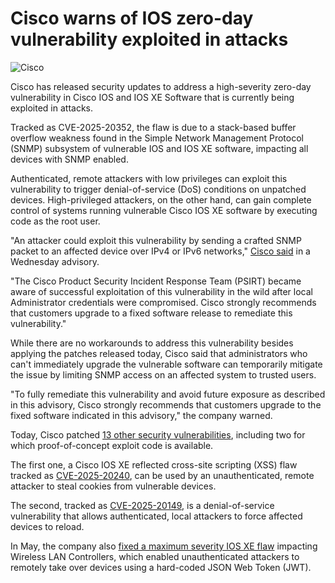 # Cisco warns of IOS zero-day vulnerability exploited in attacks

![Cisco](https://www.bleepstatic.com/content/hl-images/2025/03/04/Cisco_headpic.jpg)

Cisco has released security updates to address a high-severity zero-day vulnerability in Cisco IOS and IOS XE Software that is currently being exploited in attacks.

Tracked as CVE-2025-20352, the flaw is due to a stack-based buffer overflow weakness found in the Simple Network Management Protocol (SNMP) subsystem of vulnerable IOS and IOS XE software, impacting all devices with SNMP enabled.

Authenticated, remote attackers with low privileges can exploit this vulnerability to trigger denial-of-service (DoS) conditions on unpatched devices. High-privileged attackers, on the other hand, can gain complete control of systems running vulnerable Cisco IOS XE software by executing code as the root user.

"An attacker could exploit this vulnerability by sending a crafted SNMP packet to an affected device over IPv4 or IPv6 networks," [Cisco said](https://sec.cloudapps.cisco.com/security/center/content/CiscoSecurityAdvisory/cisco-sa-snmp-x4LPhte) in a Wednesday advisory.

"The Cisco Product Security Incident Response Team (PSIRT) became aware of successful exploitation of this vulnerability in the wild after local Administrator credentials were compromised. Cisco strongly recommends that customers upgrade to a fixed software release to remediate this vulnerability."

While there are no workarounds to address this vulnerability besides applying the patches released today, Cisco said that administrators who can't immediately upgrade the vulnerable software can temporarily mitigate the issue by limiting SNMP access on an affected system to trusted users.

"To fully remediate this vulnerability and avoid future exposure as described in this advisory, Cisco strongly recommends that customers upgrade to the fixed software indicated in this advisory," the company warned.

Today, Cisco patched [13 other security vulnerabilities](https://sec.cloudapps.cisco.com/security/center/viewErp.x?alertId=ERP-75296), including two for which proof-of-concept exploit code is available.

The first one, a Cisco IOS XE reflected cross-site scripting (XSS) flaw tracked as [CVE-2025-20240](https://sec.cloudapps.cisco.com/security/center/content/CiscoSecurityAdvisory/cisco-sa-webui-xss-VWyDgjOU), can be used by an unauthenticated, remote attacker to steal cookies from vulnerable devices.

The second, tracked as [CVE-2025-20149](https://sec.cloudapps.cisco.com/security/center/content/CiscoSecurityAdvisory/cisco-sa-ios-cli-EB7cZ6yO), is a denial-of-service vulnerability that allows authenticated, local attackers to force affected devices to reload.

In May, the company also [fixed a maximum severity IOS XE flaw](https://www.bleepingcomputer.com/news/security/cisco-fixes-max-severity-ios-xe-flaw-letting-attackers-hijack-devices/) impacting Wireless LAN Controllers, which enabled unauthenticated attackers to remotely take over devices using a hard-coded JSON Web Token (JWT).